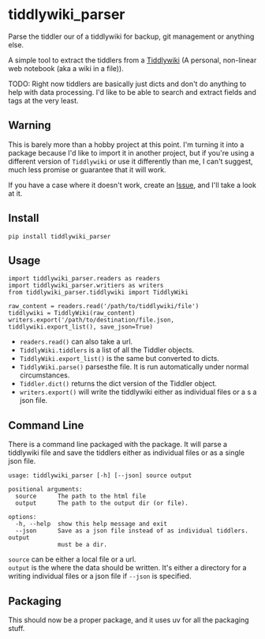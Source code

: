 # tiddlywiki_parser
Parse the tiddler our of a tiddlywiki for backup, git management or anything
else. 

A simple tool to extract the tiddlers from a [Tiddlywiki](https://tiddlywiki.com/) (A personal, non-linear web notebook (aka a wiki in a file)).

TODO: Right now tiddlers are basically just dicts and don't do anything to 
help with data processing.  I'd like to be able to search and extract fields
and tags at the very least.

## Warning 

This is barely more than a hobby project at this point.  I'm turning it into a 
package because I'd like to import it in another project, but if you're using 
a different version of `Tiddlywiki` or use it differently than me, I can't 
suggest, much less promise or guarantee that it will work.

If you have a case where it doesn't work, create an 
[Issue](https://github.com/nephlm/tiddlywiki_parser/issues),
and I'll take a look at it.

## Install

```
pip install tiddlywiki_parser 
```

## Usage

```
import tiddlywiki_parser.readers as readers
import tiddlywiki_parser.writiers as writers
from tiddlywiki_parser.tiddlywiki import TiddlyWiki

raw_content = readers.read('/path/to/tiddlywiki/file')
tiddlywiki = TiddlyWiki(raw_content)
writers.export('/path/to/destination/file.json, tiddlywiki.export_list(), save_json=True)
```

* `readers.read()` can also take a url.
* `TiddlyWiki.tiddlers` is a list of all the Tiddler objects.
* `TiddlyWiki.export_list()` is the same but converted to dicts.
* `TiddlyWiki.parse()` parsesthe file.  It is run automatically under normal circumstances.
* `Tiddler.dict()` returns the dict version of the Tiddler object.
* `writers.export()` will write the tiddlywiki either as individual files or a s a json file. 

## Command Line 

There is a command line packaged with the package.  It will parse a tiddlywiki file and save the tiddlers either as individual files or as a single json file. 

```
usage: tiddlywiki_parser [-h] [--json] source output

positional arguments:
  source      The path to the html file
  output      The path to the output dir (or file).

options:
  -h, --help  show this help message and exit
  --json      Save as a json file instead of as individual tiddlers. output
              must be a dir.
```

`source` can be either a local file or a url.  
`output` is the where the data should be written.  It's either a directory for a writing individual files or a json file if `--json` is specified.

## Packaging

This should now be a proper package, and it uses uv for all the packaging stuff.

